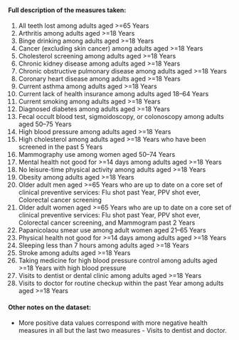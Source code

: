 #### Full description of the measures taken:
1. All teeth lost among adults aged >=65 Years
2. Arthritis among adults aged >=18 Years
3. Binge drinking among adults aged >=18 Years
4. Cancer (excluding skin cancer) among adults aged >=18 Years
5. Cholesterol screening among adults aged >=18 Years
6. Chronic kidney disease among adults aged >=18 Years
7. Chronic obstructive pulmonary disease among adults aged >=18 Years
7. Coronary heart disease among adults aged >=18 Years
8. Current asthma among adults aged >=18 Years
9. Current lack of health insurance among adults aged 18–64 Years
10. Current smoking among adults aged >=18 Years
11. Diagnosed diabetes among adults aged >=18 Years
12. Fecal occult blood test, sigmoidoscopy, or colonoscopy among adults aged 50–75 Years
13. High blood pressure among adults aged >=18 Years
14. High cholesterol among adults aged >=18 Years who have been screened in the past 5 Years
15. Mammography use among women aged 50–74 Years
16. Mental health not good for >=14 days among adults aged >=18 Years
17. No leisure-time physical activity among adults aged >=18 Years
18. Obesity among adults aged >=18 Years
19. Older adult men aged >=65 Years who are up to date on a core set of clinical preventive services: Flu shot past Year, PPV shot ever, Colorectal cancer screening
20. Older adult women aged >=65 Years who are up to date on a core set of clinical preventive services: Flu shot past Year, PPV shot ever, Colorectal cancer screening, and Mammogram past 2 Years
21. Papanicolaou smear use among adult women aged 21–65 Years
22. Physical health not good for >=14 days among adults aged >=18 Years
23. Sleeping less than 7 hours among adults aged >=18 Years
24. Stroke among adults aged >=18 Years
25. Taking medicine for high blood pressure control among adults aged >=18 Years with high blood pressure
26. Visits to dentist or dental clinic among adults aged >=18 Years
27. Visits to doctor for routine checkup within the past Year among adults aged >=18 Years

#### Other notes on the dataset:
* More positive data values correspond with more negative health measures in all but the last two measures - Visits to dentist and doctor.